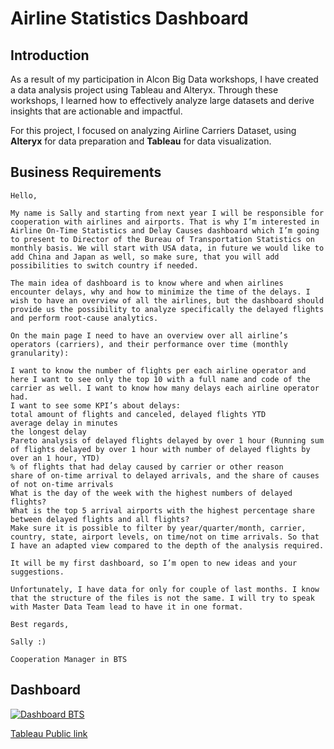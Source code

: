 # Airline Statistics Dashboard

## Introduction

As a result of my participation in Alcon Big Data workshops, I have created a data analysis project using Tableau and Alteryx. Through these workshops, I learned how to effectively analyze large datasets and derive insights that are actionable and impactful.

For this project, I focused on analyzing Airline Carriers Dataset, using **Alteryx** for data preparation and **Tableau** for data visualization.

## Business Requirements

```
Hello,  

My name is Sally and starting from next year I will be responsible for cooperation with airlines and airports. That is why I’m interested in Airline On-Time Statistics and Delay Causes dashboard which I’m going to present to Director of the Bureau of Transportation Statistics on monthly basis. We will start with USA data, in future we would like to add China and Japan as well, so make sure, that you will add possibilities to switch country if needed.  

The main idea of dashboard is to know where and when airlines encounter delays, why and how to minimize the time of the delays. I wish to have an overview of all the airlines, but the dashboard should provide us the possibility to analyze specifically the delayed flights and perform root-cause analytics. 

On the main page I need to have an overview over all airline’s operators (carriers), and their performance over time (monthly granularity):  

I want to know the number of flights per each airline operator and here I want to see only the top 10 with a full name and code of the carrier as well. I want to know how many delays each airline operator had.  
I want to see some KPI’s about delays: 
total amount of flights and canceled, delayed flights YTD 
average delay in minutes 
the longest delay 
Pareto analysis of delayed flights delayed by over 1 hour (Running sum of flights delayed by over 1 hour with number of delayed flights by over an 1 hour, YTD)  
% of flights that had delay caused by carrier or other reason 
share of on-time arrival to delayed arrivals, and the share of causes of not on-time arrivals 
What is the day of the week with the highest numbers of delayed flights?  
What is the top 5 arrival airports with the highest percentage share between delayed flights and all flights?  
Make sure it is possible to filter by year/quarter/month, carrier, country, state, airport levels, on time/not on time arrivals. So that I have an adapted view compared to the depth of the analysis required. 

It will be my first dashboard, so I’m open to new ideas and your suggestions.  

Unfortunately, I have data for only for couple of last months. I know that the structure of the files is not the same. I will try to speak with Master Data Team lead to have it in one format. 

Best regards, 

Sally :) 

Cooperation Manager in BTS 
```

## Dashboard

<div class='tableauPlaceholder' id='viz1677705432552' style='position: relative'><noscript><a href='#'><img alt='Dashboard BTS ' src='https:&#47;&#47;public.tableau.com&#47;static&#47;images&#47;Al&#47;Alcon_BTS&#47;DashboardBTS&#47;1_rss.png' style='border: none' /></a></noscript><object class='tableauViz'  style='display:none;'><param name='host_url' value='https%3A%2F%2Fpublic.tableau.com%2F' /> <param name='embed_code_version' value='3' /> <param name='site_root' value='' /><param name='name' value='Alcon_BTS&#47;DashboardBTS' /><param name='tabs' value='no' /><param name='toolbar' value='yes' /><param name='static_image' value='https:&#47;&#47;public.tableau.com&#47;static&#47;images&#47;Al&#47;Alcon_BTS&#47;DashboardBTS&#47;1.png' /> <param name='animate_transition' value='yes' /><param name='display_static_image' value='yes' /><param name='display_spinner' value='yes' /><param name='display_overlay' value='yes' /><param name='display_count' value='yes' /><param name='language' value='en-US' /></object></div>     

[Tableau Public link](https://public.tableau.com/views/Alcon_BTS/DashboardBTS?:language=en-US&:display_count=n&:origin=viz_share_link)
